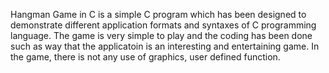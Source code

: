 Hangman Game in C is a simple C program which has been designed to demonstrate different application formats and syntaxes of C programming language. The game is very simple to play and the coding has been done such as way that the applicatoin is an interesting and entertaining game. In the game, there is not any use of graphics, user defined function.
